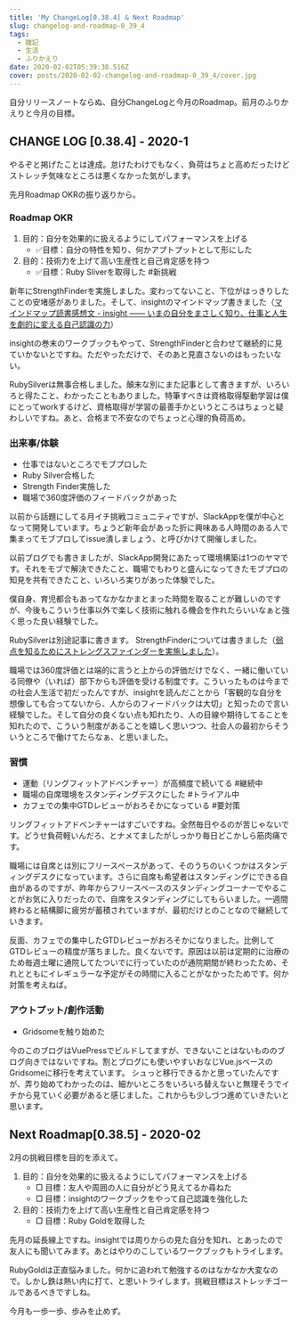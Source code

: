 ```yaml
---
title: 'My ChangeLog[0.38.4] & Next Roadmap'
slug: changelog-and-roadmap-0_39_4
tags:
  - 雑記
  - 生活
  - ふりかえり
date: 2020-02-02T05:39:38.516Z
cover: posts/2020-02-02-changelog-and-roadmap-0_39_4/cover.jpg
---
```

自分リリースノートならぬ、自分ChangeLogと今月のRoadmap。前月のふりかえりと今月の目標。

## CHANGE LOG [0.38.4] - 2020-1
やるぞと掲げたことは達成。怠けたわけでもなく、負荷はちょと高めだったけどストレッチ気味なところは悪くなかった気がします。

先月Roadmap OKRの振り返りから。
### Roadmap OKR
1. 目的：自分を効果的に扱えるようにしてパフォーマンスを上げる
    + ✅目標：自分の特性を知り、何かアプトプットとして形にした
2. 目的：技術力を上げて高い生産性と自己肯定感を持つ
    + ✅目標：Ruby Sliverを取得した #新挑戦

新年にStrengthFinderを実施しました。変わってないこと、下位がはっきりしたことの安堵感がありました。そして、insightのマインドマップ書きました（[マインドマップ読書感想文 \- insight ―― いまの自分をまさしく知り、仕事と人生を劇的に変える自己認識の力](/book-review-insight/)）

insightの巻末のワークブックもやって、StrengthFinderと合わせて継続的に見ていかないとですね。ただやっただけで、そのあと見直さないのはもったいない。

RubySilverは無事合格しました。顛末な別にまた記事として書きますが、いろいろと得たこと、わかったこともありました。特筆すべきは資格取得駆動学習は僕にとってworkするけど、資格取得が学習の最善手かというところはちょっと疑わしいですね。あと、合格まで不安なのでちょっと心理的負荷高め。

### 出来事/体験
+ 仕事ではないところでモブプロした
+ Ruby Silver合格した
+ Strength Finder実施した
+ 職場で360度評価のフィードバックがあった

以前から話題にしてる月イチ挑戦コミュニティですが、SlackAppを僕が中心となって開発しています。ちょうど新年会があった折に興味ある人時間のある人で集まってモブプロしてissue潰しましょう、と呼びかけて開催しました。

以前ブログでも書きましたが、SlackApp開発にあたって環境構築は1つのヤマです。それをモブで解決できたこと、職場でもわりと盛んになってきたモブプロの知見を共有できたこと、いろいろ実りがあった体験でした。

僕自身、育児都合もあってなかなかまとまった時間を取ることが難しいのですが、今後もこういう仕事以外で楽しく技術に触れる機会を作れたらいいなぁと強く思った良い経験でした。

RubySilverは別途記事に書きます。
StrengthFinderについては書きました（[弱点を知るためにストレングスファインダーを実施しました](/do-strength-finder-to-find-weakness/)）。

職場では360度評価とは端的に言うと上からの評価だけでなく、一緒に働いている同僚や（いれば）部下からも評価を受ける制度です。こういったものは今までの社会人生活で初だったんですが、insightを読んだことから「客観的な自分を想像しても合ってないから、人からのフィードバックは大切」と知ったので言い経験でした。そして自分の良くない点も知れたり、人の目線や期待してることを知れたので、こういう制度があることを嬉しく思いつつ、社会人の最初からそういうところで働けてたらなぁ、と思いました。

### 習慣
+ 運動（リングフィットアドベンチャー）が高頻度で続いてる #継続中
+ 職場の自席環境をスタンディングデスクにした #トライアル中
+ カフェでの集中GTDレビューがおろそかになっている #要対策

リングフィットアドベンチャーはすごいですね。全然毎日やるのが苦じゃないです。どうせ負荷軽いんだろ、とナメてましたがしっかり毎日どこかしら筋肉痛です。

職場には自席とは別にフリースペースがあって、そのうちのいくつかはスタンディングデスクになっています。さらに自席も希望者はスタンディングにできる自由があるのですが、昨年からフリースペースのスタンディングコーナーでやることがお気に入りだったので、自席をスタンディングにしてもらいました。一週間終わると結構脚に疲労が蓄積されていますが、最初だけとのことなので継続していきます。

反面、カフェでの集中したGTDレビューがおろそかになりました。比例してGTDレビューの精度が落ちました。良くないです。原因は以前は定期的に治療のため毎週土曜に通院してたついでに行っていたのが通院期間が終わったため、それとともにイレギュラーな予定がその時間に入ることがなかったためです。何か対策を考えねば。

### アウトプット/創作活動
+ Gridsomeを触り始めた

今のこのブログはVuePressでビルドしてますが、できないことはないもののブログ向きではないですね。割とブログにも使いやすいおなじVue.jsベースのGridsomeに移行を考えています。
シュっと移行できるかと思っていたんですが、弄り始めてわかったのは、細かいところをいろいろ替えないと無理そうでイチから見ていく必要があると感じました。これからも少しづつ進めていきたいと思います。

## Next Roadmap[0.38.5] - 2020-02
2月の挑戦目標を目的を添えて。

1. 目的：自分を効果的に扱えるようにしてパフォーマンスを上げる
    + □ 目標：友人や周囲の人に自分がどう見えてるか尋ねた
    + □ 目標：insightのワークブックをやって自己認識を強化した
2. 目的：技術力を上げて高い生産性と自己肯定感を持つ
    + □ 目標：Ruby Goldを取得した

先月の延長線上ですね。insightでは周りからの見た自分を知れ、とあったので友人にも聞いてみます。あとはやりのこしているワークブックもトライします。

RubyGoldは正直悩みました。何かに追われて勉強するのはなかなか大変なので。しかし鉄は熱い内に打て、と思いトライします。挑戦目標はストレッチゴールであるべきですしね。

今月も一歩一歩、歩みを止めず。

